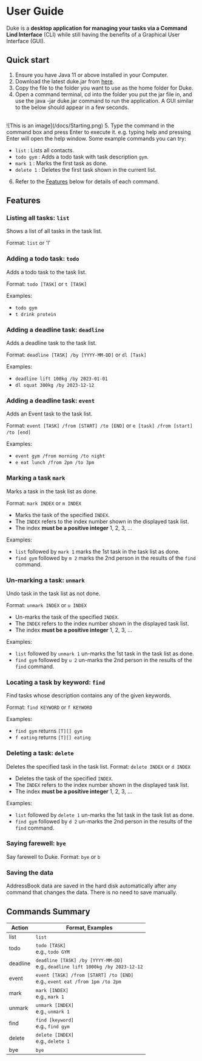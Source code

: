 # User Guide
Duke is a **desktop application for managing your tasks via a Command Lind Interface** (CLI) while still
having the benefits of a Graphical User Interface (GUI).

## Quick start
1. Ensure you have Java 11 or above installed in your Computer.
2. Download the latest duke.jar from [here](https://github.com/jugsliao/ip/releases/tag/v0.2).
3. Copy the file to the folder you want to use as the home folder for Duke.
4. Open a command terminal, cd into the folder you put the jar file in, and use the java -jar duke.jar command to run the application.
A GUI similar to the below should appear in a few seconds.
<br>
![This is an image](/docs/Starting.png)
5. Type the command in the command box and press Enter to execute it. e.g. typing help and pressing Enter will open the help window.
Some example commands you can try:

- `list` : Lists all contacts.
- `todo gym` : Adds a todo task with task description `gym`.
- `mark 1` : Marks the first task as done.
- `delete 1` : Deletes the first task shown in the current list.

6. Refer to the [Features](##Features) below for details of each command.

## Features 

### Listing all tasks: `list`
Shows a list of all tasks in the task list.

Format: `list` or 'l'

### Adding a todo task: `todo`
Adds a todo task to the task list.

Format: `todo [TASK]` or `t [TASK]`

Examples:
- `todo gym`
- `t drink protein`

### Adding a deadline task: `deadline`
Adds a deadline task to the task list.

Format: `deadline [TASK] /by [YYYY-MM-DD]` or `dl [Task]`

Examples:
- `deadline lift 100kg /by 2023-01-01`
- `dl squat 300kg /by 2023-12-12`

### Adding a deadline task: `event`
Adds an Event task to the task list.

Format: `event [TASK] /from [START] /to [END]` or `e [task] /from [start] /to [end]`

Examples:
- `event gym /from morning /to night`
- `e eat lunch /from 2pm /to 3pm`

### Marking a task `mark`
Marks a task in the task list as done.

Format: `mark INDEX` or `m INDEX`

- Marks the task of the specified `INDEX`.
- The `INDEX` refers to the index number shown in the displayed task list.
- The index **must be a positive integer** 1, 2, 3, ...

Examples:

- `list` followed by `mark 1` marks the 1st task in the task list as done.
- `find gym` followed by `m 2` marks the 2nd person in the results of the `find` command.

### Un-marking a task: `unmark`
Undo task in the task list as not done.

Format: `unmark INDEX` or `u INDEX`

- Un-marks the task of the specified `INDEX`.
- The `INDEX` refers to the index number shown in the displayed task list.
- The index **must be a positive integer** 1, 2, 3, ...

Examples:

- `list` followed by `unmark 1` un-marks the 1st task in the task list as done.
- `find gym` followed by `u 2` un-marks the 2nd person in the results of the `find` command.

### Locating a task by keyword: `find`
Find tasks whose description contains any of the given keywords.

Format: `find KEYWORD` or `f KEYWORD`

Examples:
- `find gym` returns `[T][] gym`
- `f eating` returns `[T][] eating`

### Deleting a task: `delete`
Deletes the specified task in the task list.
Format: `delete INDEX` or `d INDEX`

- Deletes the task of the specified `INDEX`.
- The `INDEX` refers to the index number shown in the displayed task list.
- The index **must be a positive integer** 1, 2, 3, ...

Examples:

- `list` followed by `delete 1` un-marks the 1st task in the task list as done.
- `find gym` followed by `d 2` un-marks the 2nd person in the results of the `find` command.

### Saying farewell: `bye`
Say farewell to Duke.
Format: `bye` or `b`


### Saving the data
AddressBook data are saved in the hard disk automatically after any command that changes the data. 
There is no need to save manually.

## Commands Summary
| Action     | Format, Examples                                                                   |
|------------|------------------------------------------------------------------------------------|
| list       | `list`                                                                             |
| todo       | `todo [TASK]`<br/>e.g., `todo GYM`                                                 |
| deadline   | `deadline [TASK] /by [YYYY-MM-DD]`<br/>e.g., `deadline lift 1000kg /by 2023-12-12` |
| event      | `event [TASK] /from [START] /to [END]`<br/>e.g., `event eat /from 1pm /to 2pm`     |
| mark       | `mark [INDEX]`<br/>e.g., `mark 1`                                                  |
| unmark     | `unmark [INDEX]`<br/>e.g., `unmark 1`                                              |
| find       | `find [keyword]`<br/>e.g., `find gym`                                              |
| delete     | `delete [INDEX]`<br/>e.g., `delete 1`                                              |
| bye        | `bye`                                                                              |